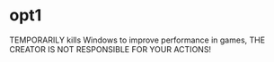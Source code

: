# opt1
TEMPORARILY kills Windows to improve performance in games, THE CREATOR IS NOT RESPONSIBLE FOR YOUR ACTIONS!
